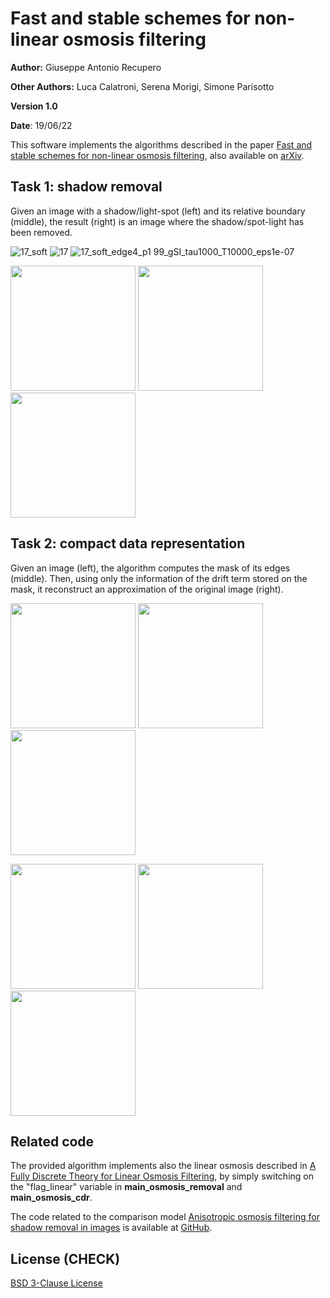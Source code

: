 # Fast and stable schemes for non-linear osmosis filtering

**Author:** Giuseppe Antonio Recupero

**Other Authors:** Luca Calatroni, Serena Morigi, Simone Parisotto

**Version 1.0**

**Date**: 19/06/22

This software implements the algorithms described in the paper [Fast and stable schemes for non-linear osmosis filtering](FILL), also available on [arXiv](https://arxiv.org/abs/2203.15570).

## Task 1: shadow removal

Given an image with a shadow/light-spot (left) and its relative boundary (middle), the result (right) is an image where the shadow/spot-light has been removed.

![17_soft](https://user-images.githubusercontent.com/103272764/174474017-d12c5095-c2a1-4f40-86a6-7650ff793633.png)
![17](https://user-images.githubusercontent.com/103272764/174474021-c24a49cb-a89a-40ad-91e8-469b10c91e29.png)
![17_soft_edge4_p1 99_gSI_tau1000_T10000_eps1e-07](https://user-images.githubusercontent.com/103272764/174474010-32a4a1c7-604f-429e-9c81-ea864e92cccd.png)

<img src="https://user-images.githubusercontent.com/103272764/174474053-9b472e8f-b83a-4ae5-a074-b8e57c9dfe3f.png" width="200"> <img src="https://user-images.githubusercontent.com/103272764/174474058-1e9a7047-dc22-4065-ae97-fd1727092fa5.png" width="200"> <img src="https://user-images.githubusercontent.com/103272764/174474046-31b72fcd-b3bd-4e09-8f3f-ecfd7f135584.png" width="200">

## Task 2: compact data representation

Given an image (left), the algorithm computes the mask of its edges (middle). Then, using only the information of the drift term stored on the mask, it reconstruct an approximation of the original image (right).

<img src="https://user-images.githubusercontent.com/103272764/174474256-c7b2838e-8b4a-4a56-a88c-8f868ce467d8.png" width="200"> <img src="https://user-images.githubusercontent.com/103272764/174474250-cbb7dc99-2b3f-4b19-b673-7c4b4f38357e.png" width="200"> <img src="https://user-images.githubusercontent.com/103272764/174474237-1f0ba043-6da8-426c-94bf-18005148542b.png" width="200">

<img src="https://user-images.githubusercontent.com/103272764/174474331-2c6834e4-853f-4e0a-9fac-074603a28540.png" width="200"> <img src="https://user-images.githubusercontent.com/103272764/174474322-3dbca8be-50ae-4bbd-ad15-338cf241fd07.png" width="200"> <img src="https://user-images.githubusercontent.com/103272764/174474307-528d9851-882a-4ab4-9b9a-8300d0d0b8a0.png" width="200">

## Related code

The provided algorithm implements also the linear osmosis described in [A Fully Discrete Theory for Linear Osmosis Filtering](https://link.springer.com/chapter/10.1007/978-3-642-38267-3_31), by simply switching on the "flag_linear" variable in **main_osmosis_removal** and **main_osmosis_cdr**.

The code related to the comparison model [Anisotropic osmosis filtering for shadow removal in images](https://iopscience.iop.org/article/10.1088/1361-6420/ab08d2/meta) is available at [GitHub](https://github.com/simoneparisotto/anisotropic-osmosis-filter).

## License (CHECK)

[BSD 3-Clause License](https://opensource.org/licenses/BSD-3-Clause)
